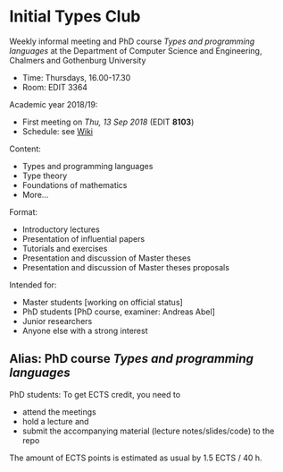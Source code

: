# Initial Types Club

Weekly informal meeting and PhD course _Types and programming languages_ at the Department of Computer Science and Engineering, Chalmers and Gothenburg University

- Time: Thursdays, 16.00-17.30
- Room: EDIT 3364

Academic year 2018/19:

- First meeting on _Thu, 13 Sep 2018_ (EDIT __8103__)
- Schedule: see [Wiki](https://github.com/InitialTypes/Club/wiki)

Content:
- Types and programming languages
- Type theory
- Foundations of mathematics
- More...

Format:
- Introductory lectures
- Presentation of influential papers
- Tutorials and exercises
- Presentation and discussion of Master theses
- Presentation and discussion of Master theses proposals

Intended for:
- Master students [working on official status]
- PhD students [PhD course, examiner: Andreas Abel]
- Junior researchers
- Anyone else with a strong interest

## Alias: PhD course _Types and programming languages_

PhD students: To get ECTS credit, you need to
- attend the meetings
- hold a lecture and
- submit the accompanying material (lecture notes/slides/code) to the repo

The amount of ECTS points is estimated as usual by 1.5 ECTS / 40 h.
